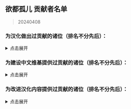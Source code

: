 ## 欲都孤儿 贡献者名单
> 20240408
### 为汉化做出过贡献的诸位（排名不分先后）：
<details>
<summary>点击展开</summary>

- CountsC(COUNTC)
- wangba12345(31769636)
- Na2OF4
- kinshisan(菌丝)
- USS-Corvan(Corvan)
- YoumuKon(YoumuKon)
- MOm0M(MOM0M)
- xiaojiZack
- infinitylose(天玄)
- polarmail(智)
- aflbdmp
- 730891196longaotian(阿雨🌧)
- soupdumpling420
- Peri-Yao
- KNKswn
- yueeeuan(薄荷奶兔)
- AnselCl(Quintillus)
- Gamez4Alpaca
- lynchYANG
- Tgdgg(糖包)
- Umineko233(UMINEKO)
- xiawu240(妖魔鬼怪快离开⭐)
- Kagamine-Rinrin(Kagamine_Lilly)
- qlyxqlyx(阿泠)
- sqbsayori
- Saltedfish1g
- 0Mr-Wolf0
- waveyl(wave)
- TMChao(芥末篮子)
- NNann1111
- minami29(minami)
- spaghetti-22
- MorLen-molan
- wuruoxi(Elf King)
- Khaos423(Mr.Lamb)
- vilandsea
- REI0909(怜)
- chary0079
- 27844
- chazi152
- drugl007
- Bl-XY(噬星鸽)
- panzian0212
- CytP-code
- PIKACA2221
- HamTario0337
- Airiowo6181(Airi_owo)
- CH3CHClCOOCH2CH3(Yugoslavia)
- wmyouff
- CyanAngle(魔女不会魔法)
- fower151
- maxnb233
- KPTKJC
- NumberSir(Number_Sir)
- FourtyThree413
- Pingu12657
- Violetahere
- rpk391
- Crow153
- OracleMystic
- Ramiel-s
- Aeserchengzi
- XDCirno9
- CharnelKan
- Barkatze
- yifan010
- Flos0310
- amekachan
- 127inch
- cphxj123(北极星)
- white-rice94
- Mizunotsuki
- saria177(泥岩的狗)
- WARMASTER-LEAns(净尘)
- zxaxxc
- cat5230(彭猫猫)
- xLuckTlyer
- tiankong-sky
- ZerxZ(深淵の鴿子)
- CKRainbow(CKRainbow)
- mao0316
- ynoppony
- chenshifu1145
- luoyilate(洛拉姆斯)
- x635(狗墩子)
- ZL-XT(ZLZXT)
- DarkWimd
- bfwqzj
- SatoriKochiya
- VincentHDLee(V)
- touttie
- XiangQixing(启星)
- 0-V-O
- szbenyx(test)
- Noirou(I.R.S.A.R)
- SilverSturgeon(银鲟鱼)
- pangbaibai27(pangb)
- Chougaliott(蔻加chouga)
- Messiahyurika0717(蓝洋雨)
- gagadog
- 2113693481(G4466)
- Lemonadestars(柠檬水)
- NiuTuran(辰未)
- onefrogxx
- Lynndaisy
- k9563461(Dorothy79)
- Albedoui
- PlutoShu2530
- dya3506(dya3506)
- acizaa(Dreaming)
- BiologyRainbow
- Blakuout
- PrunusSerrulata(PrunusSerrulata)
- Byuzh(白羽之花)
- und3rgr0vvth
- YineR0v0(YineR)
- Maenoko(Mer)
- Liano-28
- Future-R(未来)
- ORANGEEMF(华夫饼)
- Abreadpuppy
- ApostateJulian(ApostateJulian)
- Stvech
- geilian
- MuCL2023(良衣)
- InvBlaze(Sonar.)
- Chunolate(清睢Clate)
- miyako4828(miyako4828)
- qwedc001(Eric Guo)
- Nana027777777(骨头便当)
- omvjro(+++嫉妒)
- Weinear
- yizesha
- vvkbbg
- Urped
- ClameCyrus
- edabchann(edab)
- catdexe(Mamon)
- StressfulGlenn
- A-kia
- CheungJY
- CherubKuar(kuar考爾)
- Smiling0Potato(Smiling Potato)
- gn02994106(Ruby)
- Catwillow
- whiteofsky
- SenriYuki
- 3428580294(Akane)
- 23tinywishes(23-li'l-wishes)
- flowwwwwwwww(天川鹅)
- himearl(香草兔兔公爵)
- MissedHeart(丧心病)

</details>

### 为建设中文维基提供过贡献的诸位（排名不分先后）：
<details>
<summary>点击展开</summary>

- +++嫉妒
- 05 Guured
- 100Zhi
- 1344535564qwa
- 15727557402zy
- 404bk
- A11216266
- A29277935
- Abcd0715
- AceEchoey
- Aiklai
- Aither
- Alouette
- Aoilen
- Artemismitty12321
- AyW
- Ayndpa
- Baiyan
- Biantai456123
- Bisan
- Bleph
- Charl the Internet User
- Cheam
- ChenItse
- Chiangchiang
- Cindy531824
- Creeping
- DGCK81LNN
- Ddzzkun
- Deer
- DestroyerS
- DmsHunk
- Dr.Benzin
- Drlaoyang
- DynamicPageList3 extension
- Eira
- Estella Clockwork
- Eudemonism00
- F82731848
- Fgftgh
- Flammis023
- Fox hezi02
- FungiEggroll
- Ghost08
- GhostMiku117
- GraySparrow
- Gurgle
- Haluki81
- HanedaToMo
- Hawkmoth
- Higuas
- Hiroko
- Hmsterror
- Hyphakinshi
- Iijjj
- JIZ
- K2496745900
- Kalopsia
- Khaos423
- Kinvinyl
- Kuriyama
- Kurumi Walnut
- KylarLoveLoveLove
- Ladiangory
- Liuyu1122
- Lukute
- Luminescence 516
- LunaticLegacy
- LuneFox
- Luohe
- LupusXLass1404
- MOW0
- MagicalAstrogy
- Maidlinmo
- Marsz413
- Mathevellae
- MediaWiki default
- Meguri
- Mian rouge
- MiraiMirai
- Mist007
- Miyako4828
- Momo(afk)
- Momoku1112
- MoonSa
- Morgas
- Nic0t1ner
- Nigredo420
- Nina061201
- NoDFB
- Nonavere
- Number Sir
- Orchid712
- Otokam
- PONTIFEXJULIAN
- Pl816098
- Plm
- PolarisLin
- PolliaJ
- PrunusSerrulata
- Purelewd
- Purelewd1
- Qing Jue
- R18gWhen
- Redesilow
- Rhine
- Rhy-cea
- Ricoincolor
- RobinSuKi
- RonseThurro
- S0870217
- Selene-Ling
- Shaun
- Shuangyuanland
- Sigmoni
- Silas el
- SoraL
- SpispsW
- Stagger
- Star1825
- Starrrr
- Strike-AI
- Tinygrox
- Tlyer
- Touched
- Vampile
- WT4D
- WakaWakaMaya
- WhiteSprite
- Wisjdhap
- Wit-prophet
- Wtl9242006
- Wutiaomiao
- Www3077665332
- XSabes
- Ximena520
- Xioalang2550
- Ycy.
- Yukiviyugmail
- Yukki
- Yuyu-o
- Zangyou
- Zoe096423
- 什么也不会
- 伊斯
- 佘临
- 六黄
- 北极星勾陈一
- 千纸鹤
- 卢本伟
- 咸海顿
- 哈哈哈
- 地下室
- 坏鹅
- 夜牧
- 小学生
- 小微
- 崇宫白狼
- 幽灵是一款我的一生挚爱
- 心宿二
- 惊恐地凝视
- 惠高木惠
- 慈
- 方糖于杯中回转
- 星涵是蠢狼
- 昭雪
- 查查塞维
- 柳
- 沃尔玛购物袋
- 沈
- 沙沙
- 没水
- 狗子
- 琉影
- 琊樂
- 电飞鼠
- 竹子躺着说
- 羽蝶蝶
- 翔子
- 菜地里的大白菜
- 西里斯小店
- 轻语的风
- 阿利森沃桑
- 阿白的小宝存
- 陌年微凉
- 霜蓝梦凝
- 音银

</details>

### 为改进汉化内容提供过贡献的诸位（排名不分先后）：
<details>
<summary>点击展开</summary>

- 0423allenallen
- 117xxx
- 1235789gzy1
- 15x3
- 1diotDoomSpira1
- 2077930253
- 2805671972
- 404bako
- 4567569
- 46ZSLSLO6
- 77676zero
- ALEXDRAGON555
- Akizuki1529
- Aliceven
- Ark-Two
- BananaBox9487
- Benotasheep
- Cambarila
- DachuiWong
- Dahuludemaomi
- Dr-lian
- Eleus7
- EndlessNull
- Eudemonism00
- EvolveCrow
- FrostNova67204
- Ghost1420
- Grizel4
- GuHaiYin
- Gularo
- HAL900O
- HSSkyBoy
- Ham-desu
- HanHan3z
- Hankiebutter
- HotoCocoaco
- Imokodesu
- IzIzuu
- Kaitwolf
- KaranoAkira
- Khaos423
- Kyereach
- LeavesWind233
- Lyoko-Jeremie
- MC-Qim
- Maenoko
- Maildd4158
- MarieilS
- Meow0x7E
- Meowmeow030
- Minaduki-Shigure
- Neeeo26
- Nep-Timeline
- NormanDSG
- NumberSir
- OpheliaSH
- Otilia0372
- ParticleG
- Paul-16098
- PichuChen
- Pony-CW
- PostMeridy
- Raven-233486
- Ricoincolor
- Rxase
- Sharkila
- Shifinia
- Shio84587
- ShiroArashi
- ShiroSakurairo
- SlimFight1
- TheLostAlice
- Tobba-13
- Trenza1ore
- Trkyuu
- WhiteCloud0106
- Willy0v0
- WinterL
- Xiamufeng-0828
- XonlookerX
- XyMinxin
- Yeddaa
- Zero20000
- Zeta1002
- Zior2107
- aliya2333
- ann049
- arottenpen
- bb7355608
- bd-star
- becifia
- begentle2662
- branpurnae
- chair4500
- creeping1023
- cybergeekboy
- czjz97
- dambakana
- ducklord50
- dufy2000
- eltociear
- francescahsu
- haitun202
- hedynn
- hyakuyamikaera
- kateW223
- kaze-0
- knepts
- kusadact
- linonetwo
- liwangerde
- lzl1lzl
- macaca1014
- mark2330
- mengyuxiangsui
- meowmeowmeowmeowmeomeoww
- mirrormirroronwall
- morrisan428
- mzji
- nekobolo1
- nerine0
- orchid712
- ouo30
- paikoo
- qb0071011
- qwzther
- rainfall1019
- reibu
- ripplelin
- robot1415
- ruuu219
- salagadoola
- search7
- sgsfz
- shanmujiuya
- sheepog
- slvai13
- status102
- sturnu3
- thatskysze
- titituto
- trlaitioer
- uhohohoho
- ultrakgh
- un114514okk
- unins000
- waxchian
- whangb11
- wx348055736
- xiaolok29
- xixia0516
- xurui165023
- xzhxtl
- xzyl4303
- yatounoneko
- yimoandloucy
- yoyoliu9189
- yuban01652
- zhengxiaoyao0716
- zmh007007

</details>
